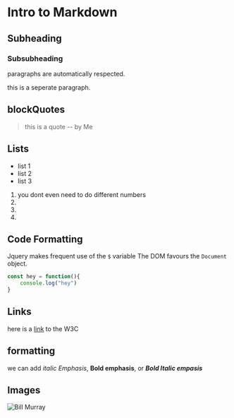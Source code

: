 # Intro to Markdown

## Subheading

### Subsubheading

paragraphs are automatically respected.

this is a seperate paragraph.

## blockQuotes

>this is a quote -- by Me

## Lists
* list 1
* list 2
* list 3

1. you dont even need to do different numbers
1.
1.
1.


## Code Formatting

Jquery makes frequent use of the `$` variable The DOM favours the `Document` object.

```javascript
const hey = function(){
    console.log("hey")
}
```

## Links
here is a [link](http://google.com) to the W3C

## formatting
we can add *italic Emphasis*, **Bold emphasis**, or ***Bold Italic empasis***

## Images
![Bill Murray](https://www.fillmurray.com/50/50)